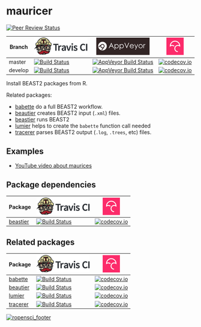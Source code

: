 # mauricer

[![Peer Review Status](https://badges.ropensci.org/209_status.svg)](https://github.com/ropensci/onboarding/issues/209)

Branch|[![Travis CI logo](pics/TravisCI.png)](https://travis-ci.org)|[![AppVeyor logo](pics/AppVeyor.png)](https://www.appveyor.com)|[![Codecov logo](pics/Codecov.png)](https://www.codecov.io)
---|---|---|---
master|[![Build Status](https://travis-ci.org/ropensci/mauricer.svg?branch=master)](https://travis-ci.org/ropensci/mauricer)|[![AppVeyor Build Status](https://ci.appveyor.com/api/projects/status/github/ropensci/mauricer?branch=master&svg=true)](https://ci.appveyor.com/project/richelbilderbeek/mauricer)|[![codecov.io](https://codecov.io/github/ropensci/mauricer/coverage.svg?branch=master)](https://codecov.io/github/ropensci/mauricer/branch/master)
develop|[![Build Status](https://travis-ci.org/ropensci/mauricer.svg?branch=develop)](https://travis-ci.org/ropensci/mauricer)|[![AppVeyor Build Status](https://ci.appveyor.com/api/projects/status/github/ropensci/mauricer?branch=develop&svg=true)](https://ci.appveyor.com/project/richelbilderbeek/mauricer)|[![codecov.io](https://codecov.io/github/ropensci/mauricer/coverage.svg?branch=develop)](https://codecov.io/github/ropensci/mauricer/branch/develop)

Install BEAST2 packages from R.

Related packages:

 * [babette](https://github.com/ropensci/babette) do a full BEAST2 workflow.
 * [beautier](https://github.com/ropensci/beautier) creates BEAST2 input (`.xml`) files.
 * [beastier](https://github.com/ropensci/beastier) runs BEAST2
 * [lumier](https://github.com/ropensci/lumier) helps to create the `babette` function call needed
 * [tracerer](https://github.com/ropensci/tracerer) parses BEAST2 output (`.log`, `.trees`, etc) files.

## Examples

 * [YouTube video about maurices](https://youtu.be/Yk737gorcrw)

## Package dependencies

Package|[![Travis CI logo](pics/TravisCI.png)](https://travis-ci.org)|[![Codecov logo](pics/Codecov.png)](https://www.codecov.io)
---|---|---
[beastier](https://github.com/ropensci/beastier)|[![Build Status](https://travis-ci.org/ropensci/beastier.svg?branch=master)](https://travis-ci.org/ropensci/beastier)|[![codecov.io](https://codecov.io/github/ropensci/beastier/coverage.svg?branch=master)](https://codecov.io/github/ropensci/beastier/branch/master)

## Related packages

Package|[![Travis CI logo](pics/TravisCI.png)](https://travis-ci.org)|[![Codecov logo](pics/Codecov.png)](https://www.codecov.io)
---|---|---
[babette](https://github.com/ropensci/babette)|[![Build Status](https://travis-ci.org/ropensci/babette.svg?branch=master)](https://travis-ci.org/ropensci/babette)|[![codecov.io](https://codecov.io/github/ropensci/babette/coverage.svg?branch=master)](https://codecov.io/github/ropensci/babette/branch/master)
[beautier](https://github.com/ropensci/beautier)|[![Build Status](https://travis-ci.org/ropensci/beautier.svg?branch=master)](https://travis-ci.org/ropensci/beautier)|[![codecov.io](https://codecov.io/github/ropensci/beautier/coverage.svg?branch=master)](https://codecov.io/github/ropensci/beautier/branch/master)
[lumier](https://github.com/ropensci/lumier)|[![Build Status](https://travis-ci.org/ropensci/lumier.svg?branch=master)](https://travis-ci.org/ropensci/lumier)|[![codecov.io](https://codecov.io/github/ropensci/lumier/coverage.svg?branch=master)](https://codecov.io/github/ropensci/lumier/branch/master)
[tracerer](https://github.com/ropensci/tracerer)|[![Build Status](https://travis-ci.org/ropensci/tracerer.svg?branch=master)](https://travis-ci.org/ropensci/tracerer)|[![codecov.io](https://codecov.io/github/ropensci/tracerer/coverage.svg?branch=master)](https://codecov.io/github/ropensci/tracerer/branch/master)

[![ropensci_footer](https://ropensci.org/public_images/ropensci_footer.png)](https://ropensci.org)
